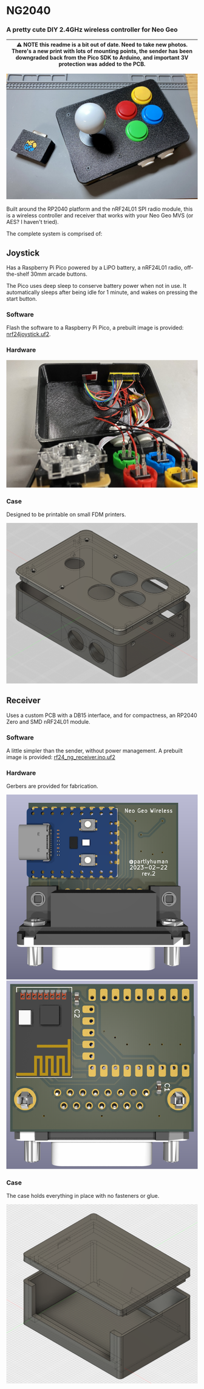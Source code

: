 # NG2040
### A pretty cute DIY 2.4GHz wireless controller for Neo Geo

| ⚠️  NOTE this readme is a bit out of date. Need to take new photos. There's a new print with lots of mounting points, the sender has been downgraded back from the Pico SDK to Arduino, and important 3V protection was added to the PCB. |
|---|

![Wireless controller and receiver](img/controller-and-receiver.jpg)

Built around the RP2040 platform and the nRF24L01 SPI radio module, this is a wireless controller and receiver that works with your Neo Geo MVS (or AES? I haven't tried).

The complete system is comprised of:

## Joystick

Has a Raspberry Pi Pico powered by a LiPO battery, a nRF24L01 radio, off-the-shelf 30mm arcade buttons.

The Pico uses deep sleep to conserve battery power when not in use. It automatically sleeps after being idle for 1 minute, and wakes on pressing the start button.


### Software

Flash the software to a Raspberry Pi Pico, a prebuilt image is provided: [nrf24joystick.uf2](rp2040/nrf24joystick/nrf24joystick.uf2).

### Hardware

![Inside the controller](img/controller-inside.jpg)

### Case

Designed to be printable on small FDM printers.

![Joystick case](img/joystick-case-print.png)


## Receiver

Uses a custom PCB with a DB15 interface, and for compactness, an RP2040 Zero and SMD nRF24L01 module.

### Software

A little simpler than the sender, without power management. A prebuilt image is provided: [rf24_ng_receiver.ino.uf2](arduino/rf24_ng_receiver/rf24_ng_receiver.ino.uf2)

### Hardware

Gerbers are provided for fabrication.

![PCB front](img/pcb-front.png)
![PCB back](img/pcb-back.png)

### Case

The case holds everything in place with no fasteners or glue.

![Receiver case](img/receiver-case-print.png)
